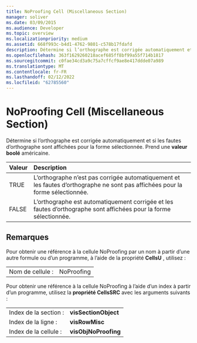 ```yaml
---
title: NoProofing Cell (Miscellaneous Section)
manager: soliver
ms.date: 03/09/2015
ms.audience: Developer
ms.topic: overview
ms.localizationpriority: medium
ms.assetid: 668f993c-b4d1-4762-9801-c578b17fdafd
description: Détermine si l’orthographe est corrigée automatiquement et si les fautes d’orthographe sont affichées pour la forme sélectionnée. Prend une valeur boolé américaine.
ms.openlocfilehash: 363f1629260218acef685ff8bf99a55f714b1817
ms.sourcegitcommit: c0fae34cd3a9c75a7cffcf9ae8e417ddde07a989
ms.translationtype: MT
ms.contentlocale: fr-FR
ms.lasthandoff: 02/12/2022
ms.locfileid: "62785560"
---
```

# <a name="noproofing-cell-miscellaneous-section"></a>NoProofing Cell (Miscellaneous Section)

Détermine si l’orthographe est corrigée automatiquement et si les fautes d’orthographe sont affichées pour la forme sélectionnée. Prend une **valeur boolé** américaine. 
  
|**Valeur**|**Description**|
|:-----|:-----|
|TRUE  <br/> |L’orthographe n’est pas corrigée automatiquement et les fautes d’orthographe ne sont pas affichées pour la forme sélectionnée. |
|FALSE  <br/> |L’orthographe est automatiquement corrigée et les fautes d’orthographe sont affichées pour la forme sélectionnée. |
   
## <a name="remarks"></a>Remarques

Pour obtenir une référence à la cellule NoProofing par un nom à partir d’une autre formule ou d’un programme, à l’aide de la propriété **CellsU** , utilisez : 
  
|||
|:-----|:-----|
|Nom de cellule :  <br/> |NoProofing  <br/> |
   
Pour obtenir une référence à la cellule NoProofing à l’aide d’un index à partir d’un programme, utilisez la **propriété CellsSRC** avec les arguments suivants : 
  
|||
|:-----|:-----|
|Index de la section :  <br/> |**visSectionObject** <br/> |
|Index de la ligne :  <br/> |**visRowMisc** <br/> |
|Index de la cellule :  <br/> |**visObjNoProofing** <br/> |
   

